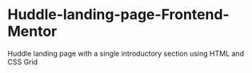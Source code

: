 # Huddle-landing-page-Frontend-Mentor
Huddle landing page with a single introductory section using HTML and CSS Grid
